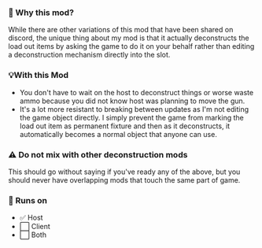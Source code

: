 ﻿### 🤔 Why this mod?

While there are other variations of this mod that have been shared on discord, the unique thing about my mod is that it actually deconstructs the load out items by asking the game to do it on your behalf rather than editing a deconstruction mechanism directly into the slot.

### 💡With this Mod

- You don't have to wait on the host to deconstruct things or worse waste ammo because you did not know host was planning to move the gun.
- It's a lot more resistant to breaking between updates as I'm not editing the game object directly. I simply prevent the game from marking the load out item as permanent fixture and then as it deconstructs, it automatically becomes a normal object that anyone can use.

### ⚠️ Do not mix with other deconstruction mods

This should go without saying if you've ready any of the above, but you should never have overlapping mods that touch the same part of game.

### 📀 Runs on

- ✅ Host
- ⬜ Client
- ⬜ Both

&nbsp;
